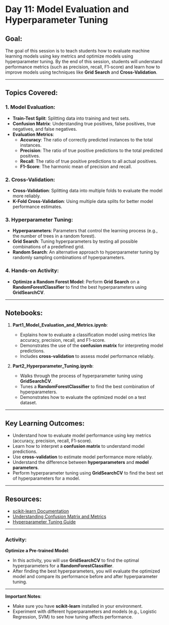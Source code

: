 # Day 11: Model Evaluation and Hyperparameter Tuning

## Goal:
The goal of this session is to teach students how to evaluate machine learning models using key metrics and optimize models using hyperparameter tuning. By the end of this session, students will understand performance metrics (such as precision, recall, F1-score) and learn how to improve models using techniques like **Grid Search** and **Cross-Validation**.

---

## Topics Covered:

### 1. **Model Evaluation**:
   - **Train-Test Split**: Splitting data into training and test sets.
   - **Confusion Matrix**: Understanding true positives, false positives, true negatives, and false negatives.
   - **Evaluation Metrics**:
     - **Accuracy**: The ratio of correctly predicted instances to the total instances.
     - **Precision**: The ratio of true positive predictions to the total predicted positives.
     - **Recall**: The ratio of true positive predictions to all actual positives.
     - **F1-Score**: The harmonic mean of precision and recall.

### 2. **Cross-Validation**:
   - **Cross-Validation**: Splitting data into multiple folds to evaluate the model more reliably.
   - **K-Fold Cross-Validation**: Using multiple data splits for better model performance estimates.

### 3. **Hyperparameter Tuning**:
   - **Hyperparameters**: Parameters that control the learning process (e.g., the number of trees in a random forest).
   - **Grid Search**: Tuning hyperparameters by testing all possible combinations of a predefined grid.
   - **Random Search**: An alternative approach to hyperparameter tuning by randomly sampling combinations of hyperparameters.

### 4. **Hands-on Activity**:
   - **Optimize a Random Forest Model**: Perform **Grid Search** on a **RandomForestClassifier** to find the best hyperparameters using **GridSearchCV**.

---

## Notebooks:

1. **Part1_Model_Evaluation_and_Metrics.ipynb**:
   - Explains how to evaluate a classification model using metrics like accuracy, precision, recall, and F1-score.
   - Demonstrates the use of the **confusion matrix** for interpreting model predictions.
   - Includes **cross-validation** to assess model performance reliably.

2. **Part2_Hyperparameter_Tuning.ipynb**:
   - Walks through the process of hyperparameter tuning using **GridSearchCV**.
   - Tunes a **RandomForestClassifier** to find the best combination of hyperparameters.
   - Demonstrates how to evaluate the optimized model on a test dataset.

---

## Key Learning Outcomes:

- Understand how to evaluate model performance using key metrics (accuracy, precision, recall, F1-score).
- Learn how to interpret a **confusion matrix** to understand model predictions.
- Use **cross-validation** to estimate model performance more reliably.
- Understand the difference between **hyperparameters** and **model parameters**.
- Perform hyperparameter tuning using **GridSearchCV** to find the best set of hyperparameters for a model.

---

## Resources:

- [scikit-learn Documentation](https://scikit-learn.org/stable/)
- [Understanding Confusion Matrix and Metrics](https://en.wikipedia.org/wiki/Confusion_matrix)
- [Hyperparameter Tuning Guide](https://scikit-learn.org/stable/modules/grid_search.html)

---

### Activity:

**Optimize a Pre-trained Model**:
- In this activity, you will use **GridSearchCV** to find the optimal hyperparameters for a **RandomForestClassifier**.
- After finding the best hyperparameters, you will evaluate the optimized model and compare its performance before and after hyperparameter tuning.

---

**Important Notes**:
- Make sure you have **scikit-learn** installed in your environment.
- Experiment with different hyperparameters and models (e.g., Logistic Regression, SVM) to see how tuning affects performance.